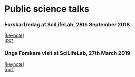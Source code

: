 # Public science talks

### Forskarfredag at SciLifeLab, 28th September 2018
[[keynote](forskarfredag_2018/ff_2018_stahl.key)]  
[[pdf](forskarfredag_2018/ff_2018_stahl.pdf)]


### Unga Forskare visit at SciLifeLab, 27th March 2019
[[keynote](unga_forskare_2019/ff_2018_stahl.key)]  
[[pdf](unga_forskare_2019/ff_2018_stahl.pdf)]
